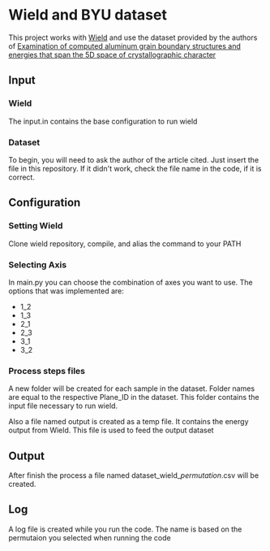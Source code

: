 # Wield and BYU dataset
 
This project works with [Wield](https://github.com/solidsgroup/wield) and use the dataset provided by the authors of [Examination of computed aluminum grain boundary structures and energies that span the 5D space of crystallographic character](https://www.sciencedirect.com/science/article/pii/S1359645422003871?via%3Dihub)
 
## Input

### Wield
The input.in contains the base configuration to run wield
 
### Dataset
To begin, you will need to ask the author of the article cited. Just insert the file in this repository. If it didn't work, check the file name in the code, if it is correct.
 

## Configuration
 
### Setting Wield
Clone wield repository, compile, and alias the command to your PATH
 
### Selecting Axis
In main.py you can choose the combination of axes you want to use. The options that was implemented are:
* 1_2
* 1_3
* 2_1
* 2_3
* 3_1
* 3_2
 
### Process steps files
A new folder will be created for each sample in the dataset. Folder names are equal to the respective Plane_ID in the dataset. This folder contains the input file necessary to run wield.
 
Also a file named output is created as a temp file. It contains the energy output from Wield. This file is used to feed the output dataset
 
## Output
 
After finish the process a file named dataset_wield_*permutation*.csv will be created.
 
 
## Log
A log file is created while you run the code. The name is based on the permutaion you selected when running the code
 
 

